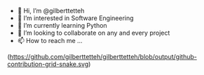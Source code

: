 - 👋 Hi, I’m @gilberttetteh
- 👀 I’m interested in Software Engineering
- 🌱 I’m currently learning Python
- 💞️ I’m looking to collaborate on any and every project
- 📫 How to reach me ...

<!---
gilberttetteh/gilberttetteh is a ✨ special ✨ repository because its `README.md` (this file) appears on your GitHub profile.
You can click the Preview link to take a look at your changes.
--->




(https://github.com/gilberttetteh/gilberttetteh/blob/output/github-contribution-grid-snake.svg)

